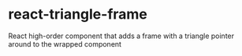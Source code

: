 # react-triangle-frame
React high-order component that adds a frame with a triangle pointer around to the wrapped component
